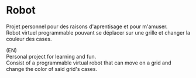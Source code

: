 Robot
=====

Projet personnel pour des raisons d'aprentisage et pour m'amuser.  
Robot virtuel programmable pouvant se déplacer sur une grille et changer la couleur des cases.

(EN)  
Personal project for learning and fun.  
Consist of a programmable virtual robot that can move on a grid and change the color of said grid's cases.
